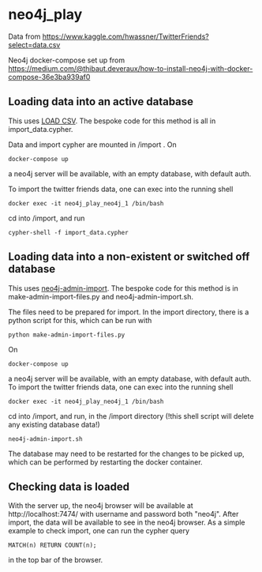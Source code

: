 # neo4j_play

Data from https://www.kaggle.com/hwassner/TwitterFriends?select=data.csv

Neo4j docker-compose set up from https://medium.com/@thibaut.deveraux/how-to-install-neo4j-with-docker-compose-36e3ba939af0

## Loading data into an active database

This uses [LOAD CSV](https://neo4j.com/docs/cypher-manual/current/clauses/load-csv/). The bespoke code for this method is all in import_data.cypher.

Data and import cypher are mounted in /import . On
```
docker-compose up
```
a neo4j server will be available, with an empty database, with default auth.

To import the twitter friends data, one can exec into the running shell
```
docker exec -it neo4j_play_neo4j_1 /bin/bash
```
cd into /import, and run
```
cypher-shell -f import_data.cypher
```

## Loading data into a non-existent or switched off database

This uses [neo4j-admin-import](https://neo4j.com/docs/operations-manual/current/tutorial/neo4j-admin-import/). The bespoke code for this method is in make-admin-import-files.py and neo4j-admin-import.sh.

The files need to be prepared for import. In the import directory, there is a python script for this, which can be run with
```
python make-admin-import-files.py
```
On
```
docker-compose up
```
a neo4j server will be available, with an empty database, with default auth.
To import the twitter friends data, one can exec into the running shell
```
docker exec -it neo4j_play_neo4j_1 /bin/bash
```
cd into /import, and run, in the /import directory (!this shell script will delete any existing database data!)
```
neo4j-admin-import.sh
```
The database may need to be restarted for the changes to be picked up, which can be performed by restarting the docker container.

## Checking data is loaded

With the server up, the neo4j browser will be available at http://localhost:7474/ with username and password both "neo4j". After import, the data will be available to see in the neo4j browser. As a simple example to check import, one can run the cypher query
```
MATCH(n) RETURN COUNT(n);
```
in the top bar of the browser.
